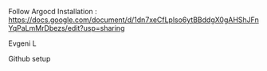 Follow Argocd Installation :
https://docs.google.com/document/d/1dn7xeCfLplso6ytBBddgX0gAHShJFnYqPaLmMrDbezs/edit?usp=sharing

Evgeni L

Github setup
